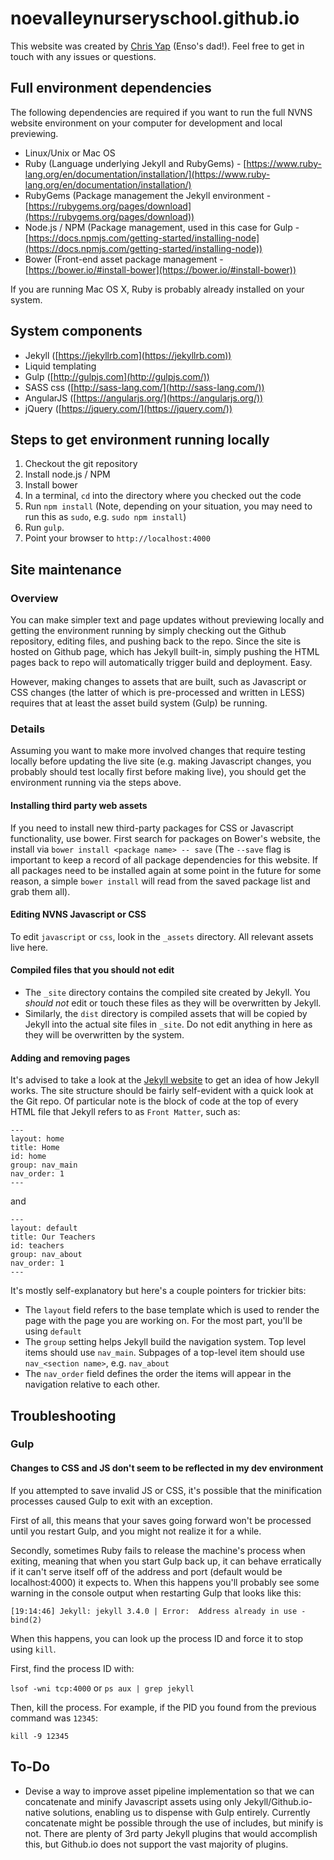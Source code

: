 noevalleynurseryschool.github.io
================================

This website was created by [Chris Yap](https://www.chrisyap.com) (Enso's dad!).  Feel free to get in touch with any issues or questions.

## Full environment dependencies

The following dependencies are required if you want to run the full NVNS website environment on your computer for development and local previewing.

* Linux/Unix or Mac OS
* Ruby (Language underlying Jekyll and RubyGems) - [https://www.ruby-lang.org/en/documentation/installation/](https://www.ruby-lang.org/en/documentation/installation/)
* RubyGems (Package management the Jekyll environment - [https://rubygems.org/pages/download](https://rubygems.org/pages/download))
* Node.js / NPM (Package management, used in this case for Gulp - [https://docs.npmjs.com/getting-started/installing-node](https://docs.npmjs.com/getting-started/installing-node))
* Bower (Front-end asset package management - [https://bower.io/#install-bower](https://bower.io/#install-bower))

If you are running Mac OS X, Ruby is probably already installed on your system.

## System components

* Jekyll ([https://jekyllrb.com](https://jekyllrb.com))
* Liquid templating
* Gulp ([http://gulpjs.com](http://gulpjs.com/))
* SASS css ([http://sass-lang.com/](http://sass-lang.com/))
* AngularJS ([https://angularjs.org/](https://angularjs.org/))
* jQuery ([https://jquery.com/](https://jquery.com/))

## Steps to get environment running locally

1. Checkout the git repository
2. Install node.js / NPM
3. Install bower
4. In a terminal, `cd` into the directory where you checked out the code
5. Run `npm install` (Note, depending on your situation, you may need to run this as `sudo`, e.g. `sudo npm install`)
6. Run `gulp`.
7. Point your browser to `http://localhost:4000`

## Site maintenance

### Overview

You can make simpler text and page updates without previewing locally and getting the environment running by simply checking out the Github repository, editing files, and pushing back to the repo.  Since the site is hosted on Github page, which has Jekyll built-in, simply pushing the HTML pages back to repo will automatically trigger build and deployment.  Easy.

However, making changes to assets that are built, such as Javascript or CSS changes (the latter of which is pre-processed and written in LESS) requires that at least the asset build system (Gulp) be running.

### Details

Assuming you want to make more involved changes that require testing locally before updating the live site (e.g. making Javascript changes, you probably should test locally first before making live), you should get the environment running via the steps above.

#### Installing third party web assets

If you need to install new third-party packages for CSS or Javascript functionality, use bower. First search for packages on Bower's website, the install via `bower install <package name> -- save` (The `--save` flag is important to keep a record of all package dependencies for this website.  If all packages need to be installed again at some point in the future for some reason, a simple `bower install` will read from the saved package list and grab them all).

#### Editing NVNS Javascript or CSS

To edit `javascript` or `css`, look in the `_assets` directory.  All relevant assets live here.

#### Compiled files that you should not edit

* The `_site` directory contains the compiled site created by Jekyll.  You _should not_ edit or touch these files as they will be overwritten by Jekyll.
* Similarly, the `dist` directory is compiled assets that will be copied by Jekyll into the actual site files in `_site`.  Do not edit anything in here as they will be overwritten by the system.

#### Adding and removing pages

It's advised to take a look at the [Jekyll website](https://jekyllrb.com) to get an idea of how Jekyll works.  The site structure should be fairly self-evident with a quick look at the Git repo.  Of particular note is the block of code at the top of every HTML file that Jekyll refers to as `Front Matter`, such as:

```
---
layout: home
title: Home
id: home
group: nav_main
nav_order: 1
---
```

and 

```
---
layout: default
title: Our Teachers
id: teachers
group: nav_about
nav_order: 1
---
```

It's mostly self-explanatory but here's a couple pointers for trickier bits:

* The `layout` field refers to the base template which is used to render the page with the page you are working on.  For the most part, you'll be using `default`
* The `group` setting helps Jekyll build the navigation system.  Top level items should use `nav_main`.  Subpages of a top-level item should use `nav_<section name>`, e.g. `nav_about`
* The `nav_order` field defines the order the items will appear in the navigation relative to each other.

## Troubleshooting

### Gulp

#### Changes to CSS and JS don't seem to be reflected in my dev environment

If you attempted to save invalid JS or CSS, it's possible that the minification processes caused Gulp to exit with an exception.  

First of all, this means that your saves going forward won't be processed until you restart Gulp, and you might not realize it for a while.

Secondly, sometimes Ruby fails to release the machine's process when exiting, meaning that when you start Gulp back up, it can behave erratically if it can't serve itself off of the address and port (default would be localhost:4000) it expects to.  When this happens you'll probably see some warning in the console output when restarting Gulp that looks like this:

`[19:14:46] Jekyll: jekyll 3.4.0 | Error:  Address already in use - bind(2)`

When this happens, you can look up the process ID and force it to stop using `kill`.

First, find the process ID with:

`lsof -wni tcp:4000` or `ps aux | grep jekyll`

Then, kill the process.  For example, if the PID you found from the previous command was `12345`:

`kill -9 12345`

## To-Do

* Devise a way to improve asset pipeline implementation so that we can concatenate and minify Javascript assets using only Jekyll/Github.io-native solutions, enabling us to dispense with Gulp entirely.  Currently concatenate might be possible through the use of includes, but minify is not.  There are plenty of 3rd party Jekyll plugins that would accomplish this, but Github.io does not support the vast majority of plugins.
